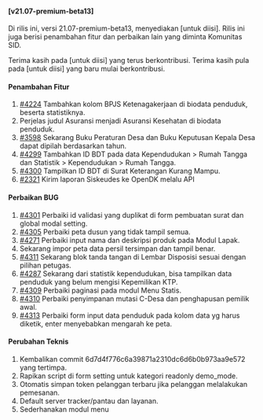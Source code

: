 #### [v21.07-premium-beta13]

Di rilis ini, versi 21.07-premium-beta13, menyediakan [untuk diisi]. Rilis ini juga berisi penambahan fitur dan perbaikan lain yang diminta Komunitas SID.

Terima kasih pada [untuk diisi] yang terus berkontribusi. Terima kasih pula pada [untuk diisi] yang baru mulai berkontribusi.


#### Penambahan Fitur
1. [#4224](https://github.com/OpenSID/OpenSID/issues/4224) Tambahkan kolom BPJS Ketenagakerjaan di biodata penduduk, beserta statistiknya.
2. Perjelas judul Asuransi menjadi Asuransi Kesehatan di biodata penduduk.
3. [#3598](https://github.com/OpenSID/OpenSID/issues/3598) Sekarang Buku Peraturan Desa dan Buku Keputusan Kepala Desa dapat dipilah berdasarkan tahun.
4. [#4299](https://github.com/OpenSID/OpenSID/issues/4299) Tambahkan ID BDT pada data Kependudukan > Rumah Tangga dan Statistik > Kependudukan > Rumah Tangga.
5. [#4300](https://github.com/OpenSID/OpenSID/issues/4300) Tampilkan ID BDT di Surat Keterangan Kurang Mampu.
6. [#2321](https://github.com/OpenSID/OpenSID/issues/2321) Kirim laporan Siskeudes ke OpenDK melalu API


#### Perbaikan BUG
1. [#4301](https://github.com/OpenSID/OpenSID/issues/4301) Perbaiki id validasi yang duplikat di form pembuatan surat dan global modal setting.
2. [#4305](https://github.com/OpenSID/OpenSID/issues/4301) Perbaiki peta dusun yang tidak tampil semua.
3. [#4271](https://github.com/OpenSID/OpenSID/issues/4271) Perbaiki input nama dan deskripsi produk pada Modul Lapak.
4. Sekarang impor peta data persil tersimpan dan tampil benar.
5. [#4311](https://github.com/OpenSID/OpenSID/issues/4311) Sekarang blok tanda tangan di Lembar Disposisi sesuai dengan pilihan petugas.
6. [#4287](https://github.com/OpenSID/OpenSID/issues/4287) Sekarang dari statistik kependudukan, bisa tampilkan data penduduk yang belum mengisi Kepemilikan KTP.
7. [#4309](https://github.com/OpenSID/OpenSID/issues/4309) Perbaiki paginasi pada modul Menu Statis.
8. [#4310](https://github.com/OpenSID/OpenSID/issues/4310) Perbaiki penyimpanan mutasi C-Desa dan penghapusan pemilik awal.
9. [#4313](https://github.com/OpenSID/OpenSID/issues/4313) Perbaiki form input data penduduk pada kolom data yg harus diketik, enter menyebabkan mengarah ke peta.


#### Perubahan Teknis
1. Kembalikan commit 6d7d4f776c6a39871a2310dc6d6b0b973aa9e572 yang tertimpa.
2. Rapikan script di form setting untuk kategori readonly demo_mode.
3. Otomatis simpan token pelanggan terbaru jika pelanggan melalakukan pemesanan.
4. Default server tracker/pantau dan layanan.
5. Sederhanakan modul menu
